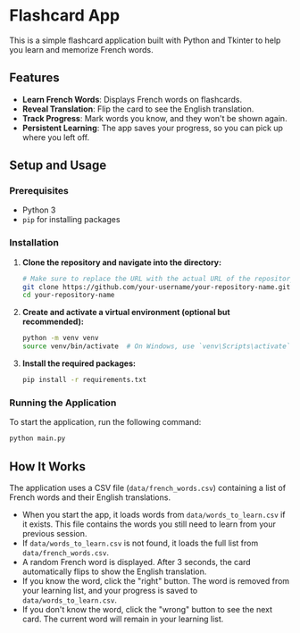 # Flashcard App

This is a simple flashcard application built with Python and Tkinter to help you learn and memorize French words.

## Features

- **Learn French Words**: Displays French words on flashcards.
- **Reveal Translation**: Flip the card to see the English translation.
- **Track Progress**: Mark words you know, and they won't be shown again.
- **Persistent Learning**: The app saves your progress, so you can pick up where you left off.

## Setup and Usage

### Prerequisites

- Python 3
- `pip` for installing packages

### Installation

1. **Clone the repository and navigate into the directory:**
   ```bash
   # Make sure to replace the URL with the actual URL of the repository
   git clone https://github.com/your-username/your-repository-name.git
   cd your-repository-name
   ```

2. **Create and activate a virtual environment (optional but recommended):**
   ```bash
   python -m venv venv
   source venv/bin/activate  # On Windows, use `venv\Scripts\activate`
   ```

3. **Install the required packages:**
   ```bash
   pip install -r requirements.txt
   ```

### Running the Application

To start the application, run the following command:
```bash
python main.py
```

## How It Works

The application uses a CSV file (`data/french_words.csv`) containing a list of French words and their English translations.

- When you start the app, it loads words from `data/words_to_learn.csv` if it exists. This file contains the words you still need to learn from your previous session.
- If `data/words_to_learn.csv` is not found, it loads the full list from `data/french_words.csv`.
- A random French word is displayed. After 3 seconds, the card automatically flips to show the English translation.
- If you know the word, click the "right" button. The word is removed from your learning list, and your progress is saved to `data/words_to_learn.csv`.
- If you don't know the word, click the "wrong" button to see the next card. The current word will remain in your learning list.
